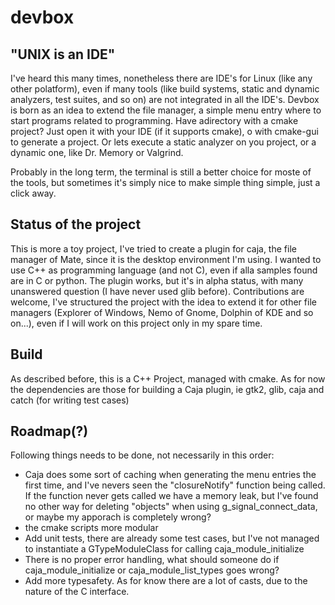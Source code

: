 # devbox

## "UNIX is an IDE"
I've heard this many times, nonetheless there are IDE's for Linux (like any other polatform), even if many tools (like build systems, static and dynamic analyzers, test suites, and so on) are not integrated in all the IDE's.
Devbox is born as an idea to extend the file manager, a simple menu entry where to start programs related to programming. Have adirectory with a cmake project? Just open it with your IDE (if it supports cmake), o with cmake-gui to generate a project. Or lets execute a static analyzer on you project, or a dynamic one, like Dr. Memory or Valgrind.

Probably in the long term, the terminal is still a better choice for moste of the tools, but sometimes it's simply nice to make simple thing simple, just a click away.

## Status of the project
This is more a toy project, I've tried to create a plugin for caja, the file manager of Mate, since it is the desktop environment I'm using. I wanted to use C++ as programming language (and not C), even if alla samples found are in C or python. The plugin works, but it's in alpha status, with many unanswered question (I have never used glib before).
Contributions are welcome, I've structured the project with the idea to extend it for other file managers (Explorer of Windows, Nemo of Gnome, Dolphin of KDE and so on...), even if I will work on this project only in my spare time.


## Build
As described before, this is a C++ Project, managed with cmake. As for now the dependencies are those for building a Caja plugin, ie gtk2, glib, caja and catch (for writing test cases)


## Roadmap(?)
Following things needs to be done, not necessarily in this order:
* Caja does some sort of caching when generating the menu entries the first time, and I've nevers seen the "closureNotify" function being called. If the function never gets called we have a memory leak, but I've found no other way for deleting "objects" when using g_signal_connect_data, or maybe my apporach is completely wrong?
* the cmake scripts more modular
* Add unit tests, there are already some test cases, but I've not managed to instantiate a GTypeModuleClass for calling caja_module_initialize
* There is no proper error handling, what should someone do if caja_module_initialize or caja_module_list_types goes wrong?
* Add more typesafety. As for know there are a lot of casts, due to the nature of the C interface.

